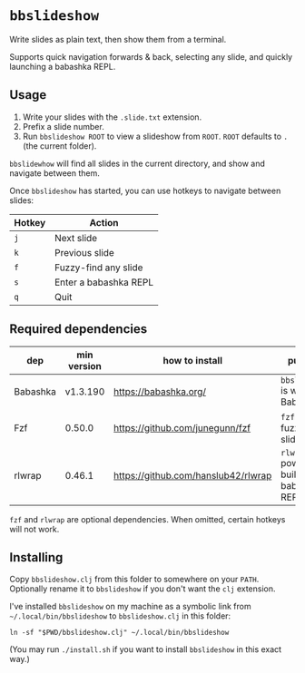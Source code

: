 # `bbslideshow`

Write slides as plain text, then show them from a terminal.

Supports quick navigation forwards & back, selecting any slide, and quickly launching a babashka REPL.

## Usage

1. Write your slides with the `.slide.txt` extension.
2. Prefix a slide number.
3. Run `bbslideshow ROOT` to view a slideshow from `ROOT`. `ROOT` defaults to `.` (the current folder).

`bbslidewhow` will find all slides in the current directory, and show and navigate between them.

Once `bbslideshow` has started, you can use hotkeys to navigate between slides:

| Hotkey | Action                |
|--------|-----------------------|
| `j`    | Next slide            |
| `k`    | Previous slide        |
| `f`    | Fuzzy-find any slide  |
| `s`    | Enter a babashka REPL |
| `q`    | Quit                  |

## Required dependencies

| dep      | min version | how to install                      | purpose                                    |
|----------|-------------|-------------------------------------|--------------------------------------------|
| Babashka | v1.3.190    | https://babashka.org/               | `bbslideshow` is written in Babashka       |
| Fzf      | 0.50.0      | https://github.com/junegunn/fzf     | `fzf` powers fuzzy-find slide              |
| rlwrap   | 0.46.1      | https://github.com/hanslub42/rlwrap | `rlwrap` powers the built-in babashka REPL |

`fzf` and `rlwrap` are optional dependencies.
When omitted, certain hotkeys will not work.

## Installing

Copy `bbslideshow.clj` from this folder to somewhere on your `PATH`.
Optionally rename it to `bbslideshow` if you don't want the `clj` extension.

I've installed `bbslideshow` on my machine as a symbolic link from `~/.local/bin/bbslideshow` to `bbslideshow.clj` in this folder:

    ln -sf "$PWD/bbslideshow.clj" ~/.local/bin/bbslideshow

(You may run `./install.sh` if you want to install `bbslideshow` in this exact way.)
